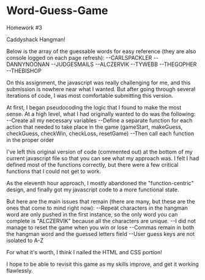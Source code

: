 # Word-Guess-Game
Homework #3

Caddyshack Hangman!

Below is the array of the guessable words for easy reference (they are also console logged on each page refresh):
--CARLSPACKLER
--DANNYNOONAN
--JUDGESMAILS
--ALCZERVIK
--TYWEBB
--THEGOPHER
--THEBISHOP

On this assignment, the javascript was really challenging for me, and this submission is nowhere near what I wanted. But after going through several iterations of code, I was most comfortable submitting this version.

At first, I began pseudocoding the logic that I found to make the most sense. At a high level, what I had originally wanted to do was the following:
--Create all my necessary variables
--Define a separate function for each action that needed to take place in the game (gameStart, makeGuess, checkGuess, checkWin, checkLoss, resetGame)
--Then call each function in the proper order

I've left this original version of code (commented out) at the bottom of my current javascript file so that you can see what my approach was. I felt I had defined most of the functions correctly, but there were a few critical functions that I could not get to work.

As the eleventh hour approach, I mostly abandoned the "function-centric" design, and finally got my javascript code to a more functional state.

But here are the main issues that remain (there are many, but these are the ones that come to mind right now):
--Repeat characters in the hangman word are only pushed in the first instance, so the only word you can complete is "ALCZERVIK" because all the characters are unique.
--I did not manage to reset the game when you win or lose
--Commas remain in both the hangman word and the guessed letters field
--User guess keys are not isolated to A-Z

For what it's worth, I think I nailed the HTML and CSS portion!

I hope to be able to revisit this game as my skills improve, and get it working flawlessly.

